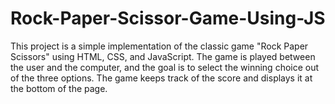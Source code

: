 # Rock-Paper-Scissor-Game-Using-JS
This project is a simple implementation of the classic game "Rock Paper Scissors" using HTML, CSS, and JavaScript. The game is played between the user and the computer, and the goal is to select the winning choice out of the three options. The game keeps track of the score and displays it at the bottom of the page. 
